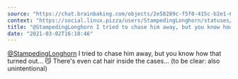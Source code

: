 ```yaml
---
source: "https://chat.brainbaking.com/objects/2e58289c-f5f0-415c-b2e1-62c74662aa16"
context: "https://social.linux.pizza/users/StampedingLonghorn/statuses/105821099684887793"
title: "@StampedingLonghorn I tried to chase him away, but you know how that turned out... 😼 There&#39;s ..."
date: "2021-03-02T16:18:46"
---
```


<span class="h-card"><a class="u-url mention" data-user="A4nwg4LYyh4WgrJOXg" href="https://social.linux.pizza/@StampedingLonghorn" rel="ugc">@<span>StampedingLonghorn</span></a></span> I tried to chase him away, but you know how that turned out... 😼 There&#39;s even cat hair inside the cases... (to be clear: also unintentional)
  
